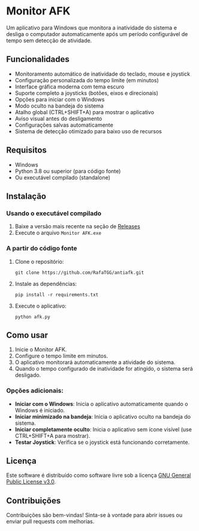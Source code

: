 # Monitor AFK

Um aplicativo para Windows que monitora a inatividade do sistema e desliga o computador automaticamente após um período configurável de tempo sem detecção de atividade.

## Funcionalidades

- Monitoramento automático de inatividade do teclado, mouse e joystick
- Configuração personalizada do tempo limite (em minutos)
- Interface gráfica moderna com tema escuro
- Suporte completo a joysticks (botões, eixos e direcionais)
- Opções para iniciar com o Windows
- Modo oculto na bandeja do sistema
- Atalho global (CTRL+SHIFT+A) para mostrar o aplicativo
- Aviso visual antes do desligamento
- Configurações salvas automaticamente
- Sistema de detecção otimizado para baixo uso de recursos

## Requisitos

- Windows
- Python 3.8 ou superior (para código fonte)
- Ou executável compilado (standalone)

## Instalação

### Usando o executável compilado

1. Baixe a versão mais recente na seção de [Releases](https://github.com/RafaTGG/antiafk/releases)
2. Execute o arquivo `Monitor AFK.exe`

### A partir do código fonte

1. Clone o repositório:
   ```
   git clone https://github.com/RafaTGG/antiafk.git
   ```

2. Instale as dependências:
   ```
   pip install -r requirements.txt
   ```

3. Execute o aplicativo:
   ```
   python afk.py
   ```

## Como usar

1. Inicie o Monitor AFK.
2. Configure o tempo limite em minutos.
3. O aplicativo monitorará automaticamente a atividade do sistema.
4. Quando o tempo configurado de inatividade for atingido, o sistema será desligado.

### Opções adicionais:

- **Iniciar com o Windows**: Inicia o aplicativo automaticamente quando o Windows é iniciado.
- **Iniciar minimizado na bandeja**: Inicia o aplicativo oculto na bandeja do sistema.
- **Iniciar completamente oculto**: Inicia o aplicativo sem ícone visível (use CTRL+SHIFT+A para mostrar).
- **Testar Joystick**: Verifica se o joystick está funcionando corretamente.

## Licença

Este software é distribuído como software livre sob a licença [GNU General Public License v3.0](LICENSE).

## Contribuições

Contribuições são bem-vindas! Sinta-se à vontade para abrir issues ou enviar pull requests com melhorias. 